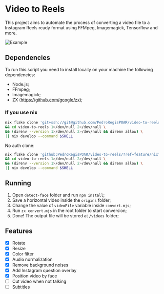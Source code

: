 # Video to Reels

This project aims to automate the process of converting a video file to a Instagram Reels ready format using FFMpeg, Imagemagick, Tensorflow and more.

![Example](/.github/banner.png)

## Dependencies

To run this script you need to install locally on your machine the following dependencies:

- Node.js;
- FFmpeg;
- Imagemagick;
- ZX (https://github.com/google/zx);

### If you use nix

```bash
nix flake clone 'git+ssh://git@github.com/PedroRegisPOAR/video-to-reels/?ref=feature/nixfying' --dest video-to-reels \
&& cd video-to-reels 1>/dev/null 2>/dev/null \
&& (direnv --version 1>/dev/null 2>/dev/null && direnv allow) \
|| nix develop --command $SHELL
```

No auth clone:
```bash
nix flake clone 'github:PedroRegisPOAR/video-to-reels/?ref=feature/nixfying' --dest video-to-reels \ 
&& cd video-to-reels 1>/dev/null 2>/dev/null \
&& (direnv --version 1>/dev/null 2>/dev/null && direnv allow) \
|| nix develop --command $SHELL
```


## Running

1. Open `detect-face` folder and run `npm install`;
2. Save a horizontal video inside the `origins` folder;
3. Change the value of `videoFile` variable inside `convert.mjs`;
4. Run `zx convert.mjs` in the root folder to start conversion;
5. Done! The output file will be stored at `/videos` folder;

## Features

- [x] Rotate
- [x] Resize
- [x] Color filter
- [x] Audio normalization
- [x] Remove background noises
- [x] Add Instagram question overlay
- [x] Position video by face
- [ ] Cut video when not talking
- [ ] Subtitles
